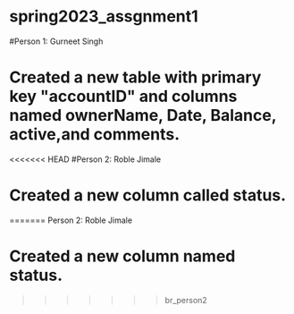 # spring2023_assgnment1
#Person 1: Gurneet Singh
 
  # Created a new table with primary key "accountID" and columns named ownerName, Date, Balance, active,and comments.

<<<<<<< HEAD
#Person 2: Roble Jimale

  # Created a new column called status.
=======
Person 2: Roble Jimale
  # Created a new column named status.
>>>>>>> br_person2
